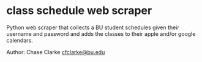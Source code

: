 # class schedule web scraper
Python web scraper that collects a BU student schedules given their username and password and adds the classes to their apple and/or google calendars.

Author: Chase Clarke cfclarke@bu.edu

